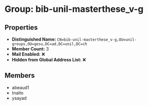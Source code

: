 # Group: bib-unil-masterthese_v-g

## Properties

- **Distinguished Name:** `CN=bib-unil-masterthese_v-g,OU=unil-groups,OU=gesu,DC=ad,DC=unil,DC=ch`
- **Member Count:** 3
- **Mail Enabled:** ❌
- **Hidden from Global Address List:** ❌

## Members

- abeaud1
- tnaito
- ysayad
